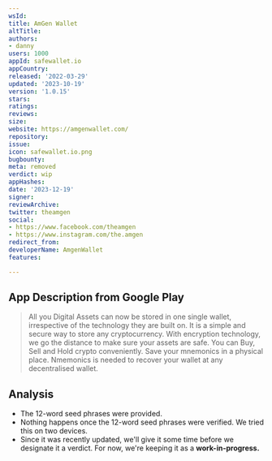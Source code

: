 ```yaml
---
wsId: 
title: AmGen Wallet
altTitle: 
authors:
- danny
users: 1000
appId: safewallet.io
appCountry: 
released: '2022-03-29'
updated: '2023-10-19'
version: '1.0.15'
stars: 
ratings: 
reviews: 
size: 
website: https://amgenwallet.com/
repository: 
issue: 
icon: safewallet.io.png
bugbounty: 
meta: removed
verdict: wip
appHashes: 
date: '2023-12-19'
signer: 
reviewArchive: 
twitter: theamgen
social:
- https://www.facebook.com/theamgen
- https://www.instagram.com/the.amgen
redirect_from: 
developerName: AmgenWallet
features: 

---
```


## App Description from Google Play

  > All you Digital Assets can now be stored in one single wallet, irrespective of the technology they are built on. It is a simple and secure way to store any cryptocurrency. With encryption technology, we go the distance to make sure your assets are safe. You can Buy, Sell and Hold crypto conveniently. Save your mnemonics in a physical place. Nmemonics is needed to recover your wallet at any decentralised wallet.

## Analysis 

- The 12-word seed phrases were provided.
- Nothing happens once the 12-word seed phrases were verified. We tried this on two devices.
- Since it was recently updated, we'll give it some time before we designate it a verdict. For now, we're keeping it as a **work-in-progress.**